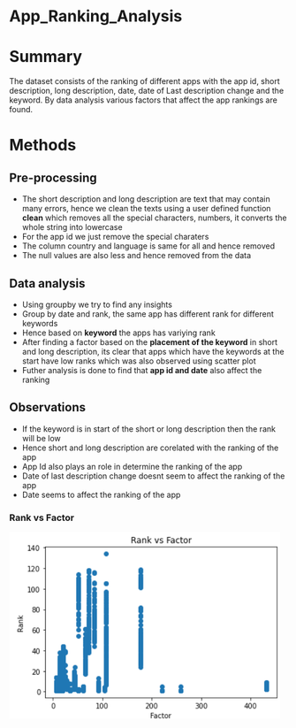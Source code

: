 # App_Ranking_Analysis
# Summary
The dataset consists of the ranking of different apps with the app id, short description, long description, date, date of Last description change	and the keyword. By data analysis various factors that affect the app rankings are found.
# Methods
## Pre-processing
* The short description and long description are text that may contain many errors, hence we clean the texts using a user defined function **clean** which removes all the special characters, numbers, it converts the whole string into lowercase
* For the app id we just remove the special charaters
* The column country and language is same for all and hence removed
* The null values are also less and hence removed from the data
## Data analysis
* Using groupby we try to find any insights
* Group by date and rank, the same app has different rank for different keywords 
* Hence based on **keyword** the apps has variying rank
* After finding a factor based on the **placement of the keyword** in short and long description, its clear that apps which have the keywords at the start have low ranks which was also observed using scatter plot
* Futher analysis is done to find that **app id and date** also affect the ranking
## Observations
* If the keyword is in start of the short or long description then the rank will be low
* Hence short and long description are corelated with the ranking of the app
* App Id also plays an role in determine the ranking of the app
* Date of last description change doesnt seem to affect the ranking of the app
* Date seems to affect the ranking of the app
### Rank vs Factor
![screenshot](scatter_plot.png)
